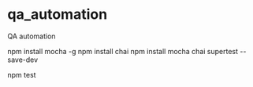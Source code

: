 # qa_automation
QA automation

npm install mocha -g
npm install chai
npm install mocha chai supertest --save-dev

npm test